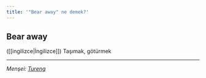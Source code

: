 ```yaml
---
title: '"Bear away" ne demek?'
---
```


## Bear away
([[ingilizce|İngilizce]]) Taşımak, götürmek

---
*Menşei: [Tureng](https://tureng.com/de/turkisch-englisch/bear%20away)*
